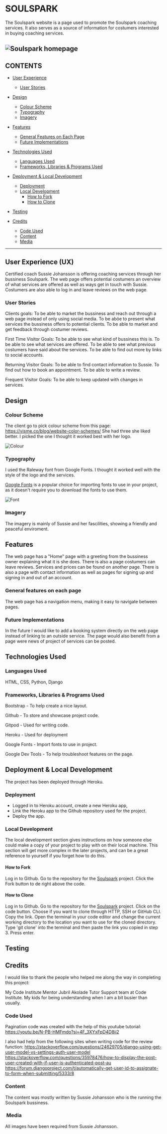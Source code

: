 # SOULSPARK

The Soulspark website is a page used to promote the Soulspark coaching services. It also serves as a source of information for costumers interested in buying coaching services.

![Soulspark homepage](readmeimages/soulsparkpage.PNG) 
---

## CONTENTS

* [User Experience](#user-experience-ux)
  * [User Stories](#user-stories)

* [Design](#design)
  * [Colour Scheme](#colour-scheme)
  * [Typography](#typography)
  * [Imagery](#imagery)

* [Features](#features)
  * [General Features on Each Page](#general-features-on-each-page)
  * [Future Implementations](#future-implementations)

* [Technologies Used](#technologies-used)
  * [Languages Used](#languages-used)
  * [Frameworks, Libraries & Programs Used](#frameworks-libraries--programs-used)

* [Deployment & Local Development](#deployment--local-development)
  * [Deployment](#deployment)
  * [Local Development](#local-development)
    * [How to Fork](#how-to-fork)
    * [How to Clone](#how-to-clone)

* [Testing](#testing)

* [Credits](#credits)
  * [Code Used](#code-used)
  * [Content](#content)
  * [Media](#media)

---

## User Experience (UX)

Certified coach Sussie Johansson is offering coaching services through her bussiness Soulspark. The web page offers potential costumers an overview of what services are offered as well as ways get in touch with Sussie. Costumers are also able to log in and leave reviews on the web page.

### User Stories

Clients goals:
To be able to market the bussiness and reach out through a web page instead of only using social media.
To be aböe to present what services the bussiness offers to potential clients.
To be able to market and get feedback through costumer reviews.

First Time Visitor Goals:
To be able to see what kind of bussiness this is.
To be able to see what services are offered.
To be able to see what previous costumers have said about the services.
To be able to find out more by links to social accounts.

Returning Visitor Goals:
To be able to find contact information to Sussie.
To find out how to book an appointment.
To be able to write a review.

Frequent Visitor Goals:
To be able to keep updated with changes in services.

## Design

### Colour Scheme

The client go to pick colour scheme from this page: https://visme.co/blog/website-color-schemes/
She had three she liked better. I picked the one I thought it worked best with her logo.

![Colour](readmeimages/Color%20Soulspark.PNG) 

### Typography

I used the Raleway font from Google Fonts. I thought it worked well with the style of the logo and the services.

[Google Fonts](https://fonts.google.com/) is a popular choice for importing fonts to use in your project, as it doesn't require you to download the fonts to use them.

![Font](readmeimages/font.PNG) 

### Imagery

The imagery is mainly of Sussie and her fascilities, showing a friendly and peaceful enviroment.

## Features

The web page has a "Home" page with a greeting from the bussiness owner explaining what it is she does. There is also a page costumers can leave reviews. Services and prices can be found on another page. There is also a page with contact information as well as pages for signing up and signing in and out of an account.

### General features on each page

The web page has a navigation menu, making it easy to navigate between pages.

### Future Implementations

In the future I would like to add a booking system directly on the web page instead of linking to an outside service. The page would also benefit from a page were news of project of services can be posted.

## Technologies Used

### Languages Used

HTML, CSS, Python, Django

### Frameworks, Libraries & Programs Used

Bootstrap - To help create a nice layout.

Github - To store and showcase project code.

Gitpod - Used for writing code.

Heroku - Used for deployment

Google Fonts - Import fonts to use in project.

Google Dev Tools - To help troubleshoot features on the page.

## Deployment & Local Development

The project has been deployed through Heroku.

### Deployment

- Logged in to Heroku account, create a new Heroku app,
- Link the Heroku app to the Github repository used for the project.
- Deploy the app.

### Local Development

The local development section gives instructions on how someone else could make a copy of your project to play with on their local machine. This section will get more complex in the later projects, and can be a great reference to yourself if you forget how to do this.

#### How to Fork

Log in to Github.
Go to the repository for the [Soulspark](https://github.com/ElisabethKAndersson/Portfolio-project-4) project.
Click the Fork button to de right above the code.

#### How to Clone

Log in to Github.
Go to the repository for the [Soulspark](https://github.com/ElisabethKAndersson/Portfolio-project-4) project.
Click on the code button. 
Choose if you want to clone through HTTP, SSH or GitHub CLI.
Copy the link.
Open the terminal in your code editor and change the current working directory to the location you want to use for the cloned directory.
Type 'git clone' into the terminal and then paste the link you copied in step 3. Press enter.

## Testing



## Credits

I would like to thank the people who helped me along the way in completing this project:

My Code Institute Mentor Jubril Akolade
Tutor Support team at Code Institute.
My kids for being understanding when I am a bit busier than usually.

### Code Used

Pagination code was created with the help of this youtube tutorial: https://youtu.be/N-PB-HMFmdo?si=4F_3XYxFpD4D8ii2

I also had help from the following sites when writing code for the review function:
https://stackoverflow.com/questions/24629705/django-using-get-user-model-vs-settings-auth-user-model
https://stackoverflow.com/questions/35978476/how-to-display-the-post-user-created-with-if-user-is-authenticated-post-au
https://forum.djangoproject.com/t/automatically-get-user-id-to-assignate-to-form-when-submitting/5333/8


### Content

The content was mostly written by Sussie Johansson who is the running the Soulspark bussiness.

###  Media

All images have been required from Sussie Johansson.
  
